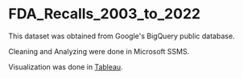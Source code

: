 # FDA_Recalls_2003_to_2022

This dataset was obtained from Google's BigQuery public database.

Cleaning and Analyzing were done in Microsoft SSMS.

Visualization was done in [Tableau](https://public.tableau.com/views/FDA_16890298646290/Dashboard1?:language=en-US&:display_count=n&:origin=viz_share_link).
